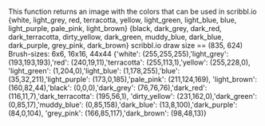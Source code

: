 This function returns an image with the colors that can be used in 
scribbl.io
{white, light_grey, red, terracotta, yellow, light_green, light_blue, blue, light_purple, pale_pink, light_brown}
{black, dark_grey, dark_red, dark_terracotta, dirty_yellow, dark_green, muddy_blue, dark_blue, dark_purple, grey_pink, dark_brown}
scribbl.io draw size == (835, 624)
Brush-sizes: 6x6, 16x16, 44x44
{'white': (255,255,255),'light_grey': (193,193,193),'red': (240,19,11),'terracotta': (255,113,1),'yellow': (255,228,0),
'light_green': (1,204,0),'light_blue': (1,178,255),'blue': (35,32,211),'light_purple': (173,0,185),'pale_pink': (211,124,169),
'light_brown': (160,82,44),'black': (0,0,0),'dark_grey': (76,76,76),'dark_red': (116,11,7),'dark_terracotta': (195,56,1),
'dirty_yellow': (231,162,0),'dark_green': (0,85,17),'muddy_blue': (0,85,158),'dark_blue': (13,8,100),'dark_purple': (84,0,104),
'grey_pink': (166,85,117),'dark_brown': (98,48,13)}
